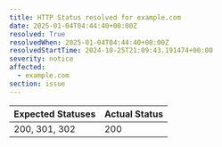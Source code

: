 ```yaml
---
title: HTTP Status resolved for example.com
date: 2025-01-04T04:44:40+00:00Z
resolved: True
resolvedWhen: 2025-01-04T04:44:40+00:00Z
resolvedStartTime: 2024-10-25T21:09:43.191474+00:00
severity: notice
affected:
  - example.com
section: issue
---
```


| Expected Statuses | Actual Status  |
|-------------------|----------------|
| 200, 301, 302 | 200 |
